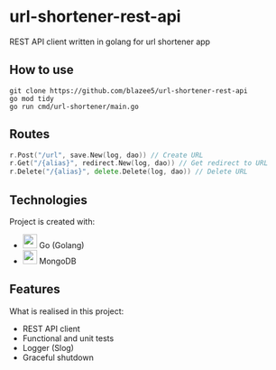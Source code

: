 # url-shortener-rest-api
REST API client written in golang for url shortener app
## How to use
```
git clone https://github.com/blazee5/url-shortener-rest-api
go mod tidy
go run cmd/url-shortener/main.go
```
## Routes
```go
r.Post("/url", save.New(log, dao)) // Create URL
r.Get("/{alias}", redirect.New(log, dao)) // Get redirect to URL
r.Delete("/{alias}", delete.Delete(log, dao)) // Delete URL
```
## Technologies
Project is created with:
* <img height="25" width="25" src="https://cdn.jsdelivr.net/gh/devicons/devicon/icons/go/go-original.svg" />  Go (Golang)
* <img height="25" width="25" src="https://cdn.simpleicons.org/mongodb/#47A248" /> MongoDB
## Features
What is realised in this project:
* REST API client
* Functional and unit tests
* Logger (Slog)
* Graceful shutdown
